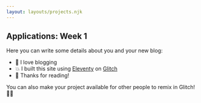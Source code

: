 ```yaml
---
layout: layouts/projects.njk
---
```


## Applications: Week 1

Here you can write some details about you and your new blog: 

- 🎉 I love blogging
- 💥 I built this site using [Eleventy](https://www.11ty.dev/) on [Glitch](https://glitch.com/)
- 🌈 Thanks for reading!

You can also make your project available for other people to remix in Glitch! 🎏✨
